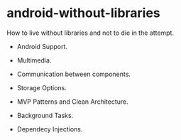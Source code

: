 # android-without-libraries
How to live without libraries and not to die in the attempt.

- Android Support.

- Multimedia.

- Communication between components.

- Storage Options.

- MVP Patterns and Clean Architecture.

- Background Tasks.

- Dependecy Injections.
